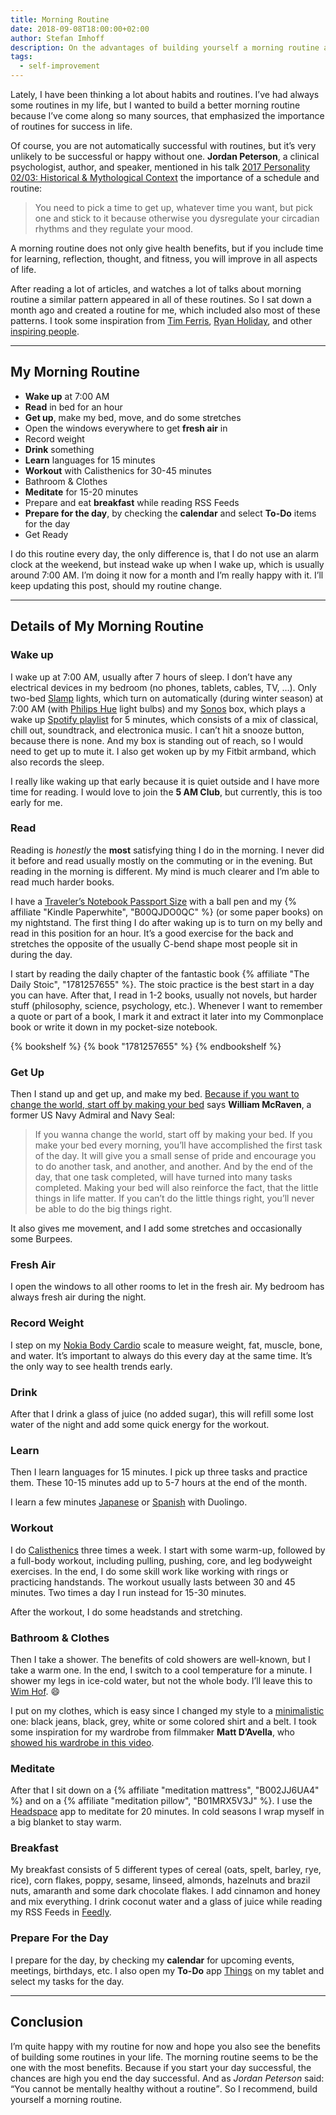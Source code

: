 ```yaml
---
title: Morning Routine
date: 2018-09-08T18:00:00+02:00
author: Stefan Imhoff
description: On the advantages of building yourself a morning routine and the details of my morning routine.
tags:
  - self-improvement
---
```


Lately, I have been thinking a lot about habits and routines. I’ve had always some routines in my life, but I wanted to build a better morning routine because I’ve come along so many sources, that emphasized the importance of routines for success in life.

Of course, you are not automatically successful with routines, but it’s very unlikely to be successful or happy without one. **Jordan Peterson**, a clinical psychologist, author, and speaker, mentioned in his talk [2017 Personality 02/03: Historical & Mythological Context](https://youtu.be/HbAZ6cFxCeY?t=1h36m32s) the importance of a schedule and routine:

> You need to pick a time to get up, whatever time you want, but pick one and stick to it because otherwise you dysregulate your circadian rhythms and they regulate your mood.

A morning routine does not only give health benefits, but if you include time for learning, reflection, thought, and fitness, you will improve in all aspects of life.

After reading a lot of articles, and watches a lot of talks about morning routine a similar pattern appeared in all of these routines. So I sat down a month ago and created a routine for me, which included also most of these patterns. I took some inspiration from [Tim Ferris](https://youtu.be/LHAyE0UC5I4), [Ryan Holiday](https://ryanholiday.net/my-morning-routine/), and other [inspiring people](https://mymorningroutine.com/routines/).

---

## My Morning Routine

- **Wake up** at 7:00 AM
- **Read** in bed for an hour
- **Get up**, make my bed, move, and do some stretches
- Open the windows everywhere to get **fresh air** in
- Record weight
- **Drink** something
- **Learn** languages for 15 minutes
- **Workout** with Calisthenics for 30-45 minutes
- Bathroom & Clothes
- **Meditate** for 15-20 minutes
- Prepare and eat **breakfast** while reading RSS Feeds
- **Prepare for the day**, by checking the **calendar** and select **To-Do** items for the day
- Get Ready

I do this routine every day, the only difference is, that I do not use an alarm clock at the weekend, but instead wake up when I wake up, which is usually around 7:00 AM. I’m doing it now for a month and I’m really happy with it. I’ll keep updating this post, should my routine change.

---

## Details of My Morning Routine

### Wake up

I wake up at 7:00 AM, usually after 7 hours of sleep. I don’t have any electrical devices in my bedroom (no phones, tablets, cables, TV, …). Only two-bed [Slamp](https://www.slamp.com/en/products/table/bach-table/) lights, which turn on automatically (during winter season) at 7:00 AM (with [Philips Hue](https://www2.meethue.com/) light bulbs) and my [Sonos](https://www.sonos.com) box, which plays a wake up [Spotify playlist](https://open.spotify.com/user/kogakure/playlist/4w4fnIgjcpUHJibrxJxMtO?si=3RBg7rd8QTeny_KE1fuMLg) for 5 minutes, which consists of a mix of classical, chill out, soundtrack, and electronica music. I can’t hit a snooze button, because there is none. And my box is standing out of reach, so I would need to get up to mute it. I also get woken up by my Fitbit armband, which also records the sleep.

I really like waking up that early because it is quiet outside and I have more time for reading. I would love to join the **5 AM Club**, but currently, this is too early for me.

### Read

Reading is _honestly_ the **most** satisfying thing I do in the morning. I never did it before and read usually mostly on the commuting or in the evening. But reading in the morning is different. My mind is much clearer and I’m able to read much harder books.

I have a [Traveler’s Notebook Passport Size](https://www.travelers-company.com/products/trnote/starter-kit-passport) with a ball pen and my {% affiliate "Kindle Paperwhite", "B00QJDO0QC" %} (or some paper books) on my nightstand. The first thing I do after waking up is to turn on my belly and read in this position for an hour. It’s a good exercise for the back and stretches the opposite of the usually C-bend shape most people sit in during the day.

I start by reading the daily chapter of the fantastic book {% affiliate "The Daily Stoic", "1781257655" %}. The stoic practice is the best start in a day you can have. After that, I read in 1-2 books, usually not novels, but harder stuff (philosophy, science, psychology, etc.). Whenever I want to remember a quote or part of a book, I mark it and extract it later into my Commonplace book or write it down in my pocket-size notebook.

{% bookshelf %}
{% book "1781257655" %}
{% endbookshelf %}

### Get Up

Then I stand up and get up, and make my bed. [Because if you want to change the world, start off by making your bed](https://youtu.be/3sK3wJAxGfs) says **William McRaven**, a former US Navy Admiral and Navy Seal:

> If you wanna change the world, start off by making your bed. If you make your bed every morning, you’ll have accomplished the first task of the day. It will give you a small sense of pride and encourage you to do another task, and another, and another. And by the end of the day, that one task completed, will have turned into many tasks completed. Making your bed will also reinforce the fact, that the little things in life matter. If you can’t do the little things right, you’ll never be able to do the big things right.

It also gives me movement, and I add some stretches and occasionally some Burpees.

### Fresh Air

I open the windows to all other rooms to let in the fresh air. My bedroom has always fresh air during the night.

### Record Weight

I step on my [Nokia Body Cardio](https://www.withings.com/de/de/body-cardio) scale to measure weight, fat, muscle, bone, and water. It’s important to always do this every day at the same time. It’s the only way to see health trends early.

### Drink

After that I drink a glass of juice (no added sugar), this will refill some lost water of the night and add some quick energy for the workout.

### Learn

Then I learn languages for 15 minutes. I pick up three tasks and practice them. These 10-15 minutes add up to 5-7 hours at the end of the month.

I learn a few minutes [Japanese](https://en.duolingo.com/course/ja/en/Learn-Japanese) or [Spanish](https://en.duolingo.com/course/es/en/Learn-Spanish) with Duolingo.

### Workout

I do [Calisthenics](/calisthenics/) three times a week. I start with some warm-up, followed by a full-body workout, including pulling, pushing, core, and leg bodyweight exercises. In the end, I do some skill work like working with rings or practicing handstands. The workout usually lasts between 30 and 45 minutes. Two times a day I run instead for 15-30 minutes.

After the workout, I do some headstands and stretching.

### Bathroom & Clothes

Then I take a shower. The benefits of cold showers are well-known, but I take a warm one. In the end, I switch to a cool temperature for a minute. I shower my legs in ice-cold water, but not the whole body. I’ll leave this to [Wim Hof](https://youtu.be/OpTG02x6w5o). 😄

I put on my clothes, which is easy since I changed my style to a [minimalistic](/minimalism/) one: black jeans, black, grey, white or some colored shirt and a belt. I took some inspiration for my wardrobe from filmmaker **Matt D’Avella**, who [showed his wardrobe in this video](https://youtu.be/DSHsIOIhjJY).

### Meditate

After that I sit down on a {% affiliate "meditation mattress", "B002JJ6UA4" %} and on a {% affiliate "meditation pillow", "B01MRX5V3J" %}. I use the [Headspace](https://www.headspace.com/) app to meditate for 20 minutes. In cold seasons I wrap myself in a big blanket to stay warm.

### Breakfast

My breakfast consists of 5 different types of cereal (oats, spelt, barley, rye, rice), corn flakes, poppy, sesame, linseed, almonds, hazelnuts and brazil nuts, amaranth and some dark chocolate flakes. I add cinnamon and honey and mix everything. I drink coconut water and a glass of juice while reading my RSS Feeds in [Feedly](https://feedly.com/kogakure).

### Prepare For the Day

I prepare for the day, by checking my **calendar** for upcoming events, meetings, birthdays, etc. I also open my **To-Do** app [Things](https://culturedcode.com/things/) on my tablet and select my tasks for the day.

---

## Conclusion

I’m quite happy with my routine for now and hope you also see the benefits of building some routines in your life. The morning routine seems to be the one with the most benefits. Because if you start your day successful, the chances are high you end the day successful. And as _Jordan Peterson_ said: <q>You cannot be mentally healthy without a routine</q>. So I recommend, build yourself a morning routine.

